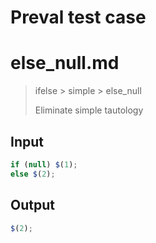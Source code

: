 # Preval test case

# else_null.md

> ifelse > simple > else_null
>
> Eliminate simple tautology

## Input

`````js filename=intro
if (null) $(1);
else $(2);
`````

## Output

`````js filename=intro
$(2);
`````
